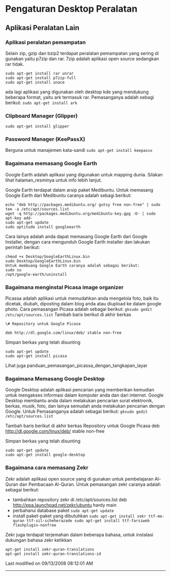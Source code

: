 # Pengaturan Desktop Peralatan

## Aplikasi Peralatan Lain
### Aplikasi peralatan pemampatan

Selain zip, gzip dan bzip2 terdapat peralatan pemampatan yang sering di gunakan yaitu ​p7zip dan ​rar. 7zip adalah aplikasi open source sedangkan rar 
tidak.

```
sudo apt-get install rar unrar
sudo apt-get install p7zip-full
sudo apt-get install unace
```

ada lagi aplikasi yang digunakan oleh desktop kde yang mendukung beberapa
format, yaitu ark termasuk rar. Pemasanganya adalah sebagi berikut:
`sudo apt-get install ark`

### Clipboard Manager (Glipper)
`sudo apt-get install glipper`

### Password Manager (KeePassX)
Berguna untuk manajemen kata-sandi
`sudo apt-get install keepassx`

### Bagaimana memasang Google Earth
Google Earth adalah aplikasi yang digunakan untuk mapping dunia. Silakan lihat
​halaman_resminya untuk info lebih lanjut.

Google Earth terdapat dalam arsip paket Medibuntu. Untuk memasang Google Earth
dari Medibuntu caranya adalah sebagi berikut:

```
echo "deb http://packages.medibuntu.org/ gutsy free non-free" | sudo tee -a /etc/apt/sources.list
wget -q http://packages.medibuntu.org/medibuntu-key.gpg -O- | sudo apt-key add-
sudo apt-get update
sudo aptitude install googleearth
```

Cara lainya adalah anda dapat memasang Google Earth dari Google Installer,
dengan cara mengunduh Google Earth installer dan lakukan perintah berikut:

```
chmod +x Desktop/GoogleEarthLinux.bin
sudo Desktop/GoogleEarthLinux.bin
Untuk membuang Google Earth caranya adalah sebagai berikut:
sudo su
/opt/google-earth/uninstall
```

### Bagaimana menginstal Picasa image organizer
Picassa adalah aplikasi untuk memudahkan anda mengelola foto, baik itu dicetak, diubah, diposting dalam blog anda atau diupload ke dalam google 
photo. Cara pemasangan Picasa adalah sebagai berikut: `gksudo gedit /etc/apt/sources.list`
Tambah baris berikut di akhir berkas

	\# Repository untuk Google Picasa

	deb http://dl.google.com/linux/deb/ stable non-free

Simpan berkas yang telah disunting
```
sudo apt-get update
sudo apt-get install picasa
```
Lihat juga ​panduan_pemasangan_picassa_dengan_tangkapan_layar

### Bagaimana Memasang Google Desktop
Google Desktop adalah aplikasi pencarian yang memberikan kemudian untuk mengakses informasi dalam komputer anda dan dari internet. Google Desktop 
membantu anda dalam melakukan pencarian surat elektronik, berkas, musik, foto, dan lainya semudah anda melakukan pencarian dengan Google. Untuk 
Pemasanganya adalah sebagai berikut: `gksudo gedit /etc/apt/sources.list`

Tambah baris berikut di akhir berkas  Repository untuk Google Picasa
	deb http://dl.google.com/linux/deb/ stable non-free

Simpan berkas yang telah disunting

```
sudo apt-get update
sudo apt-get install google-desktop
```

### Bagaimana cara memasang Zekr
Zekr adalah aplikasi open source yang di gunakan untuk pembelajaran Al-Quran dan Pembacaan Al-Quran. Untuk pemasangan zekr caranya adalah sebagai 
berikut:

   * tambahkan repository zekr di /etc/apt/sources.list
     deb http://ppa.launchpad.net/zekr/ubuntu hardy main
   * perbaharui database paket
     `sudo apt-get update`
   * install paket-paket yang dibutuhkan
	```
 	sudo apt-get install zekr ttf-me-quran ttf-sil-scheherazade
     	sudo apt-get install ttf-farsiweb flashplugin-nonfree
	```

Zekr juga terdapat terjemahan dalam beberapa bahasa, untuk instalasi dukungan bahasa zekr ketikkan

```
apt-get install zekr-quran-translations
apt-get install zekr-quran-translations-id
```
Last modified on 09/13/2008 08:12:01 AM


---
 




